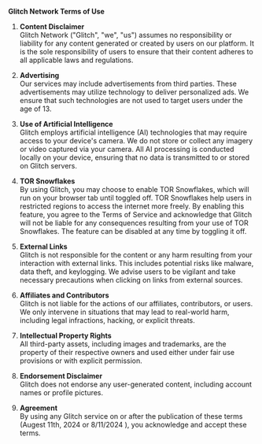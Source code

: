 
**Glitch Network Terms of Use**

1. **Content Disclaimer**  
   Glitch Network ("Glitch", "we", "us") assumes no responsibility or liability for any content generated or created by users on our platform. It is the sole responsibility of users to ensure that their content adheres to all applicable laws and regulations.

2. **Advertising**  
   Our services may include advertisements from third parties. These advertisements may utilize technology to deliver personalized ads. We ensure that such technologies are not used to target users under the age of 13.

3. **Use of Artificial Intelligence**  
   Glitch employs artificial intelligence (AI) technologies that may require access to your device's camera. We do not store or collect any imagery or video captured via your camera. All AI processing is conducted locally on your device, ensuring that no data is transmitted to or stored on Glitch servers.

4. **TOR Snowflakes**  
   By using Glitch, you may choose to enable TOR Snowflakes, which will run on your browser tab until toggled off. TOR Snowflakes help users in restricted regions to access the internet more freely. By enabling this feature, you agree to the Terms of Service and acknowledge that Glitch will not be liable for any consequences resulting from your use of TOR Snowflakes. The feature can be disabled at any time by toggling it off.

5. **External Links**  
   Glitch is not responsible for the content or any harm resulting from your interaction with external links. This includes potential risks like malware, data theft, and keylogging. We advise users to be vigilant and take necessary precautions when clicking on links from external sources.

6. **Affiliates and Contributors**  
   Glitch is not liable for the actions of our affiliates, contributors, or users. We only intervene in situations that may lead to real-world harm, including legal infractions, hacking, or explicit threats.

7. **Intellectual Property Rights**  
   All third-party assets, including images and trademarks, are the property of their respective owners and used either under fair use provisions or with explicit permission.

8. **Endorsement Disclaimer**  
   Glitch does not endorse any user-generated content, including account names or profile pictures.

9. **Agreement**  
   By using any Glitch service on or after the publication of these terms (Augest 11th, 2024 or 8/11/2024 ), you acknowledge and accept these terms.
